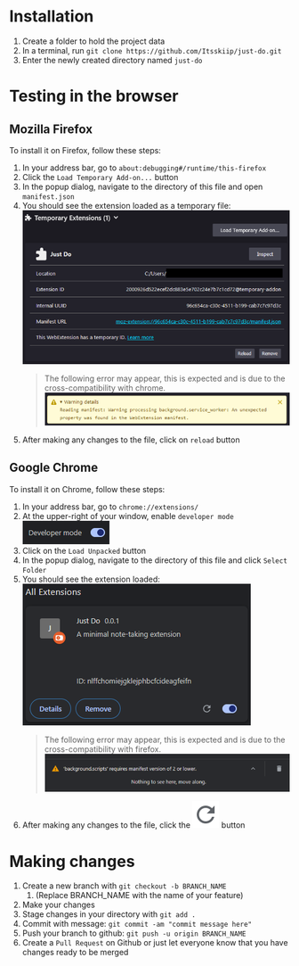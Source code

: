 # Installation
1. Create a folder to hold the project data
2. In a terminal, run ```git clone https://github.com/Itsskiip/just-do.git```
3. Enter the newly created directory named ```just-do```

# Testing in the browser
## Mozilla Firefox
To install it on Firefox, follow these steps:
1. In your address bar, go to ```about:debugging#/runtime/this-firefox```
2. Click the ```Load Temporary Add-on...``` button
3. In the popup dialog, navigate to the directory of this file and open ```manifest.json```
4. You should see the extension loaded as a temporary file:
![temp ext](imgs/ff-tempext.png)
   > The following error may appear, this is expected and is due to the cross-compatibility with chrome. ![firefox error](imgs/ff-error.png)
5. After making any changes to the file, click on ```reload``` button

## Google Chrome
To install it on Chrome, follow these steps:
1. In your address bar, go to ```chrome://extensions/```
2. At the upper-right of your window, enable ```developer mode```
![developer mode](imgs/ch-devmode.png)
3. Click on the ```Load Unpacked``` button
4. In the popup dialog, navigate to the directory of this file and click ```Select Folder```
5. You should see the extension loaded:
![extensions](imgs/ch-extensions.png)
   > The following error may appear, this is expected and is due to the cross-compatibility with firefox. ![chrome error](imgs/ch-error.png)
6. After making any changes to the file, click the ![reload](imgs/icon_refresh.svg) button

# Making changes
1. Create a new branch with ```git checkout -b BRANCH_NAME```
   1. (Replace BRANCH_NAME with the name of your feature)
2. Make your changes
3. Stage changes in your directory with ```git add .```
4. Commit with message: ```git commit -am "commit message here"```
5. Push your branch to github: ```git push -u origin BRANCH_NAME```
6. Create a ```Pull Request``` on Github or just let everyone know that you have changes ready to be merged